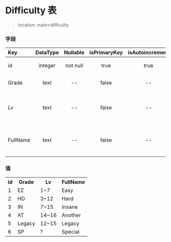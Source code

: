 # Difficulty 表
> location: main>difficulty

### 字段
| Key | DataType | Nullable | isPrimaryKey | isAutoincrement | p.s. |
|:--|:-:|:-:|:-:|:-:|:--|
| id | integer | not null | true | true | 主键 |
| Grade | text | -- | false | -- | 难度 |
| Lv | text | -- | false | -- | 定数区间 |
| FullName | text | -- | false | -- | 难度全称 |

### 值
<table><tr><th>id</th><th>Grade</th><th>Lv</th><th>FullName</th><tr><tr><td>1</td><td>EZ</td><td>1~7</td><td>Easy</td></tr><tr><td>2</td><td>HD</td><td>3~12</td><td>Hard</td></tr><tr><td>3</td><td>IN</td><td>7~15</td><td>Insane</td></tr><tr><td>4</td><td>AT</td><td>14~16</td><td>Another</td></tr><tr><td>5</td><td>Legacy</td><td>12~15</td><td>Legacy</td></tr><tr><td>6</td><td>SP</td><td>?</td><td>Special</td></tr></table>